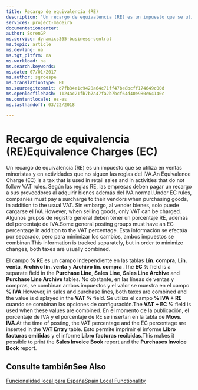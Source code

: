 ```yaml
---
title: Recargo de equivalencia (RE)
description: "Un recargo de equivalencia (RE) es un impuesto que se utiliza en ventas minoristas y en actividades que no siguen las reglas del IVA. Según las reglas RE, las empresas deben pagar un recargo a sus proveedores al adquirir bienes además del IVA normal."
services: project-madeira
documentationcenter: 
author: SorenGP
ms.service: dynamics365-business-central
ms.topic: article
ms.devlang: na
ms.tgt_pltfrm: na
ms.workload: na
ms.search.keywords: 
ms.date: 07/01/2017
ms.author: sgroespe
ms.translationtype: HT
ms.sourcegitcommit: d7fb34e1c9428a64c71ff47be8bcff174649c00d
ms.openlocfilehash: 1124ac21fb7b7a47fa2b7bcf64d40e980e64140c
ms.contentlocale: es-es
ms.lasthandoff: 03/22/2018

---
```

# <a name="equivalence-charges-ec"></a><span data-ttu-id="08e1f-104">Recargo de equivalencia (RE)</span><span class="sxs-lookup"><span data-stu-id="08e1f-104">Equivalence Charges (EC)</span></span>
<span data-ttu-id="08e1f-105">Un recargo de equivalencia (RE) es un impuesto que se utiliza en ventas minoristas y en actividades que no siguen las reglas del IVA.</span><span class="sxs-lookup"><span data-stu-id="08e1f-105">An Equivalence Charge (EC) is a tax that is used in retail sales and in activities that do not follow VAT rules.</span></span> <span data-ttu-id="08e1f-106">Según las reglas RE, las empresas deben pagar un recargo a sus proveedores al adquirir bienes además del IVA normal.</span><span class="sxs-lookup"><span data-stu-id="08e1f-106">Under EC rules, companies must pay a surcharge to their vendors when purchasing goods, in addition to the usual VAT.</span></span> <span data-ttu-id="08e1f-107">Sin embargo, al vender bienes, solo puede cargarse el IVA.</span><span class="sxs-lookup"><span data-stu-id="08e1f-107">However, when selling goods, only VAT can be charged.</span></span> <span data-ttu-id="08e1f-108">Algunos grupos de registro general deben tener un porcentaje RE, además del porcentaje de IVA.</span><span class="sxs-lookup"><span data-stu-id="08e1f-108">Some general posting groups must have an EC percentage in addition to the VAT percentage.</span></span> <span data-ttu-id="08e1f-109">Esta información se efectúa por separado, pero para minimizar los cambios, ambos impuestos se combinan.</span><span class="sxs-lookup"><span data-stu-id="08e1f-109">This information is tracked separately, but in order to minimize changes, both taxes are usually combined.</span></span>  

<span data-ttu-id="08e1f-110">El campo **% RE** es un campo independiente en las tablas **Lín. compra**, **Lín. venta**, **Archivo lín. venta** y **Archivo lín. compra** .</span><span class="sxs-lookup"><span data-stu-id="08e1f-110">The **EC %** field is a separate field in the **Purchase Line**, **Sales Line**, **Sales Line Archive** and **Purchase Line Archive** tables.</span></span> <span data-ttu-id="08e1f-111">No obstante, en las líneas de ventas y compras, se combinan ambos impuestos y el valor se muestra en el campo **% IVA**.</span><span class="sxs-lookup"><span data-stu-id="08e1f-111">However, in sales and purchase lines, both taxes are combined and the value is displayed in the **VAT %** field.</span></span> <span data-ttu-id="08e1f-112">Se utiliza el campo **% IVA + RE** cuando se combinan las opciones de configuración.</span><span class="sxs-lookup"><span data-stu-id="08e1f-112">The **VAT + EC %** field is used when these values are combined.</span></span> <span data-ttu-id="08e1f-113">En el momento de la publicación, el porcentaje de IVA y el porcentaje de RE se insertan en la tabla de **Movs. IVA**.</span><span class="sxs-lookup"><span data-stu-id="08e1f-113">At the time of posting, the VAT percentage and the EC percentage are inserted in the **VAT Entry** table.</span></span> <span data-ttu-id="08e1f-114">Esto permite imprimir el informe **Libro facturas emitidas** y el informe **Libro facturas recibidas**.</span><span class="sxs-lookup"><span data-stu-id="08e1f-114">This makes it possible to print the **Sales Invoice Book** report and the **Purchases Invoice Book** report.</span></span>  

## <a name="see-also"></a><span data-ttu-id="08e1f-115">Consulte también</span><span class="sxs-lookup"><span data-stu-id="08e1f-115">See Also</span></span>  
[<span data-ttu-id="08e1f-116">Funcionalidad local para España</span><span class="sxs-lookup"><span data-stu-id="08e1f-116">Spain Local Functionality</span></span>](spain-local-functionality.md)

